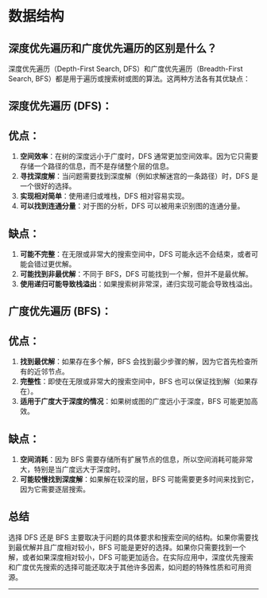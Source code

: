 # 数据结构

## 深度优先遍历和广度优先遍历的区别是什么？

深度优先遍历（Depth-First Search, DFS）和广度优先遍历（Breadth-First Search, BFS）都是用于遍历或搜索树或图的算法。这两种方法各有其优缺点：

## 深度优先遍历 (DFS)：

## 优点：

1. **空间效率**：在树的深度远小于广度时，DFS 通常更加空间效率。因为它只需要存储一个路径的信息，而不是存储整个层的信息。
2. **寻找深度解**：当问题需要找到深度解（例如求解迷宫的一条路径）时，DFS 是一个很好的选择。
3. **实现相对简单**：使用递归或堆栈，DFS 相对容易实现。
4. **可以找到连通分量**：对于图的分析，DFS 可以被用来识别图的连通分量。

## 缺点：

1. **可能不完整**：在无限或非常大的搜索空间中，DFS 可能永远不会结束，或者可能会错过更优解。
2. **可能找到非最优解**：不同于 BFS，DFS 可能找到一个解，但并不是最优解。
3. **使用递归可能导致栈溢出**：如果搜索树非常深，递归实现可能会导致栈溢出。

## 广度优先遍历 (BFS)：

## 优点：

1. **找到最优解**：如果存在多个解，BFS 会找到最少步骤的解，因为它首先检查所有的近邻节点。
2. **完整性**：即使在无限或非常大的搜索空间中，BFS 也可以保证找到解（如果存在）。
3. **适用于广度大于深度的情况**：如果树或图的广度远小于深度，BFS 可能更加高效。

## 缺点：

1. **空间消耗**：因为 BFS 需要存储所有扩展节点的信息，所以空间消耗可能非常大，特别是当广度远大于深度时。
2. **可能较慢找到深度解**：如果解在较深的层，BFS 可能需要更多时间来找到它，因为它需要逐层搜索。

## 总结

选择 DFS 还是 BFS 主要取决于问题的具体要求和搜索空间的结构。如果你需要找到最优解并且广度相对较小，BFS 可能是更好的选择。如果你只需要找到一个解，或者如果深度相对较小，DFS 可能更加适合。在实际应用中，深度优先搜索和广度优先搜索的选择可能还取决于其他许多因素，如问题的特殊性质和可用资源。

<hr />
